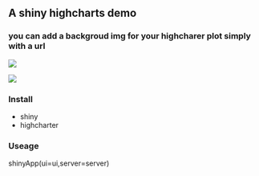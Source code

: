 ## A shiny highcharts demo 

### you can add a backgroud img for your highcharer plot simply with a url


![](https://i.loli.net/2019/07/21/5d33d9f50f47d99562.png)

![](https://i.loli.net/2019/07/21/5d33d8317b42f12619.gif)

### Install

- shiny
- highcharter

### Useage

shinyApp(ui=ui,server=server)